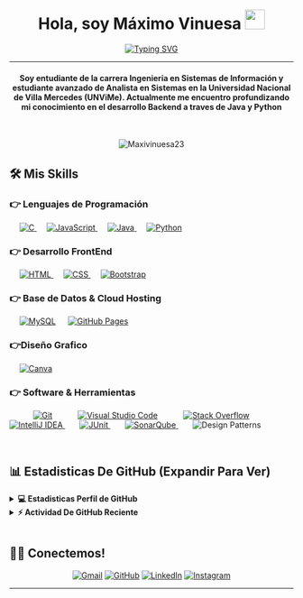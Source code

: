 
<h1 align="center">Hola, soy Máximo Vinuesa <img src="https://media.giphy.com/media/hvRJCLFzcasrR4ia7z/giphy.gif" width="35"></h1>
<p align="center">
  <a href="https://git.io/typing-svg"><img src="https://readme-typing-svg.demolab.com?font=Fira+Code&pause=1000&width=435&lines=Estudiante++De+Ingenier%C3%ADa+En+Sistemas+De+Informaci%C3%B3n;Estudiante+Avanzado+De+Analista+En+Sistemas;Estudiante+Java+BackEnd+en+Alura" alt="Typing SVG" /></a>
</p>
<hr/>
<h4 align="center">Soy entudiante de la carrera Ingenieria en Sistemas de Información y estudiante avanzado de Analista en Sistemas en la Universidad Nacional de Villa Mercedes (UNViMe). Actualmente me encuentro profundizando mi conocimiento en el desarrollo Backend a traves de Java y Python</h4>
<br>
<p align="center"> <img src="https://komarev.com/ghpvc/?username=Maxivinuesa23&label=Profile%20views&color=0e75b6&style=plastic" alt="Maxivinuesa23" /> </p>


## 🛠️ Mis Skills

### 👉 Lenguajes de Programación

<p align="left"> 
  &emsp; 
  <a href="https://www.cprogramming.com/" target="_blank"> 
    <img alt="C" src="https://img.shields.io/badge/C%20-%232370ED.svg?logo=c&logoColor=white">
  </a> 
  &emsp;
  <a href="https://developer.mozilla.org/en-US/docs/Web/JavaScript" target="_blank"> 
     <img alt="JavaScript" src="https://img.shields.io/badge/JavaScript%20-%23F7DF1E.svg?logo=javascript&logoColor=black">
   </a>
  &emsp;
  <a href="https://www.java.com" target="_blank"> 
    <img alt="Java" src="https://img.shields.io/badge/Java-%23007396.svg?logo=java&logoColor=white">
  </a>
  &emsp;
   <a href="https://www.python.org" target="_blank">
    <img alt="Python" src="https://img.shields.io/badge/Python%20-%2314354C.svg?logo=python&logoColor=white">
  </a>
</p>

### 👉 Desarrollo FrontEnd
<p align="left"> 
  &emsp; 
  <a href="https://www.w3.org/html/" target="_blank"> 
   <img alt="HTML" src="https://img.shields.io/badge/HTML5%20-%23E34F26.svg?logo=html5&logoColor=white">
  </a>   
  &emsp;
  <a href="https://www.w3schools.com/css/" target="_blank">
    <img alt="CSS" src="https://img.shields.io/badge/CSS%20-%231572B6.svg?logo=css3&logoColor=white">
  </a> 
   &emsp;
  <a href="https://getbootstrap.com" target="_blank"> 
    <img alt="Bootstrap" src="https://img.shields.io/badge/Bootstrap-%23563D7C.svg?style=flat&logo=bootstrap&logoColor=white"/>
  </a>
</p>

### 👉 Base de Datos & Cloud Hosting
<p align="left">
  &emsp;
    <a href="https://www.mysql.com/"><img alt="MySQL" src="https://img.shields.io/badge/MySQL-%2300f.svg?style=flat&llogo=mysql&logoColor=white"></a>
  &emsp;
    <a href="https://www.github.com"><img alt="GitHub Pages" src="https://img.shields.io/badge/GitHub%20Pages-%23327FC7.svg?style=flat&llogo=github&logoColor=white"></a>
 </p>
  
### 👉Diseño Grafico
<p align="left">
    &emsp;
  <a href="#">
  	<img alt="Canva" src="https://img.shields.io/badge/Canva-%2300C4CC.svg?style=flat&logo=Canva&logoColor=white"/>
  </a>
 </p>

 ### 👉 Software & Herramientas
 
<p>
  &emsp;
    <a href="#"><img alt="Git" src="https://img.shields.io/badge/Git%20-%23F05033.svg?logo=git&logoColor=white"></a>
  &emsp;
    <a href="#"><img alt="Visual Studio Code" src="https://img.shields.io/badge/Visual%20Studio%20Code-0078d7.svg?logo=visual-studio-code&logoColor=white"></a>
  &emsp;
    <a href="#"><img alt="Stack Overflow" src="https://img.shields.io/badge/-Stack%20Overflow-FE7A16?logo=stack-overflow&logoColor=white"></a>
  &emsp;
    <a href="https://www.jetbrains.com/idea/" target="_blank">
        <img alt="IntelliJ IDEA" src="https://img.shields.io/badge/IntelliJ%20IDEA-%23000000.svg?logo=intellij-idea&logoColor=white">
    </a>
  &emsp;
    <a href="https://junit.org/junit5/" target="_blank">
        <img alt="JUnit" src="https://img.shields.io/badge/JUnit-25A162?logo=junit&logoColor=white">
    </a>
  &emsp;
    <a href="https://www.sonarqube.org/" target="_blank">
        <img alt="SonarQube" src="https://img.shields.io/badge/SonarQube-F0532D?logo=sonarqube&logoColor=white">
    </a>
  &emsp;
    <img alt="Design Patterns" src="https://img.shields.io/badge/Design%20Patterns-blueviolet?style=flat&logoColor=white">
</p>

<br/>

## 📊 Estadisticas De GitHub (Expandir Para Ver) 


<details> 
  <summary><b>💻 Estadisticas Perfil de GitHub</b></summary>
  <br/>
  <p align="center">
    <a href="https://github.com/Maxivinuesa23/github-readme-stats"><img alt="Maxivinuesa23 Estadisticas GitHub" src="https://github-readme-stats.vercel.app/api?username=Maxivinuesa23&show_icons=true&count_private=true&theme=algolia" height="192px"/></a>
<br/>
  &nbsp;
	  <img src="https://github-readme-stats.vercel.app/api/top-langs?username=Maxivinuesa23&show_icons=true&locale=en&layout=compact&theme=algolia" alt="Maxivinuesa23" height="192px"/>
  <br/>
  </p>
</details>


<details>
  <summary><b>⚡ Actividad De GitHub Reciente</b></summary>
  <br/>
   <a href="https://github.com/Maxivinuesa23"><img alt="Maxivinuesa23 Activity Graph" src="https://activity-graph.herokuapp.com/graph?username=Maxivinuesa23&custom_title=Maxivinuesa23%20Noronha's%20Contribution%20Graph&theme=react-dark" /></a>
  <br/>

</details>

<br/>

## 🙋‍♀️ Conectemos!
<p align="center">
	<a href="mailto:maxivinuesa23@gmail.com"><img src="https://img.icons8.com/bubbles/50/000000/gmail.png" alt="Gmail"/></a>
	<a href="https://github.com/Maxivinuesa23"><img src="https://img.icons8.com/bubbles/50/000000/github.png" alt="GitHub"/></a>
	<a href="https://www.linkedin.com/in/maximo-vinuesa/"><img src="https://img.icons8.com/bubbles/50/000000/linkedin.png" alt="LinkedIn"/></a>
	<a href="https://www.instagram.com/maxivinuesa/"><img src="https://img.icons8.com/bubbles/50/000000/instagram.png" alt="Instagram"/></a>
	
</p>

<hr/>








